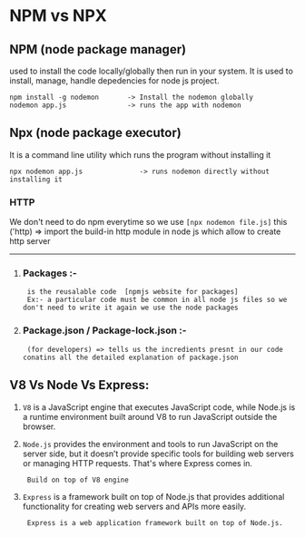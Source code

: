 # NPM vs NPX
## NPM (node package manager) 
used to install the code locally/globally then run in your system.
It is used to install, manage, handle depedencies for node js project.

``` Example 
npm install -g nodemon       -> Install the nodemon globally
nodemon app.js               -> runs the app with nodemon 
```


## Npx (node package executor)
It is a command line utility which runs the program without installing it

``` Example
npx nodemon app.js              -> runs nodemon directly without installing it
```

### HTTP
We don't need to do npm everytime so we use `[npx nodemon file.js]` 
this ('http) => import the build-in http module in node js which allow to create http server

---

1. ### Packages :-
        is the reusalable code  [npmjs website for packages]
        Ex:- a particular code must be common in all node js files so we don't need to write it again we use the node packages

2. ### Package.json / Package-lock.json :-
        (for developers) => tells us the incredients presnt in our code conatins all the detailed explanation of package.json


## V8 Vs Node Vs Express:
1. `V8` is a JavaScript engine that executes JavaScript code, while Node.js is a runtime environment built around V8 to run JavaScript outside the browser.

2. `Node.js` provides the environment and tools to run JavaScript on the server side, but it doesn’t provide specific tools for building web servers or managing HTTP requests. That's where Express comes in.

        Build on top of V8 engine

3. `Express` is a framework built on top of Node.js that provides additional functionality for creating web servers and APIs more easily.
        
        Express is a web application framework built on top of Node.js. 